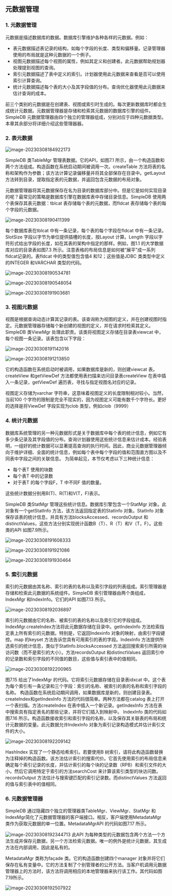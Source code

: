 ## 元数据管理

### 1. 元数据管理

元数据是描述数据库的数据。数据库引擎维护各种各样的元数据。例如：

+ 表元数据描述表记录的结构，如每个字段的长度、类型和偏移量。记录管理器使用的布局就是这种元数据的一个例子。
+ 视图元数据描述每个视图的属性，例如其定义和创建者。此元数据帮助规划器处理提到视图的查询。
+ 索引元数据描述了表中定义的索引。计划器使用此元数据来查看是否可以使用索引计算查询。
+ 统计元数据描述每个表的大小及其字段值的分布。查询优化器使用此元数据来估计查询的成本。

前三个类别的元数据是在创建表、视图或索引时生成的。每次更新数据库时都会生成统计元数据。元数据管理器是存储和检索其元数据的数据库引擎的组件。SimpleDB 元数据管理器由四个独立的管理器组成，分别对应于四种元数据类型。本章其余部分将详细介绍这些管理器器。

### 2. 表元数据

![image-20230308184922173](https://image-bed-693a.obs.cn-north-4.myhuaweicloud.com/imgbed/image-20230308184922173.png)

SimpleDB 类TableMgr 管理表数据。它的API，如图7.1 所示，由一个构造函数和两个方法组成。构造函数在系统启动期间被调用一次。createTable 方法将表的名称和架构作为参数；该方法计算记录偏移量并将其全部保存在目录中。getLayout 方法转到目录，提取指定表的元数据，并返回包含元数据的布局对象。

元数据管理器将其元数据保存在名为目录的数据库部分中。但是它是如何实现目录的呢？最常见的策略是数据库引擎在数据库表中存储目录信息。SimpleDB 使用两个表保存其表元数据：tblcat 表存储每个表的元数据，而fldcat 表存储每个表的每个字段的元数据。

![image-20230308190411399](https://image-bed-693a.obs.cn-north-4.myhuaweicloud.com/imgbed/image-20230308190411399.png)

每个数据库表在tblcat 中有一条记录，每个表的每个字段在fldcat 中有一条记录。SlotSize 字段以字节为单位提供插槽的长度，按Layout 计算。Length 字段以字符形式给出字段的长度，如在其表的架构中指定的那样。例如，图1.1 的大学数据库对应的目录表如图7.3 所示。注意表格的布局信息是如何被“展平”成一系列fldcat记录的。表fldcat 中的类型值包含值4 和12；这些值是JDBC 类类型中定义的INTEGER 和VARCHAR 类型的代码。

![image-20230308190534781](https://image-bed-693a.obs.cn-north-4.myhuaweicloud.com/imgbed/image-20230308190534781.png)

![image-20230308190548054](https://image-bed-693a.obs.cn-north-4.myhuaweicloud.com/imgbed/image-20230308190548054.png)

![image-20230308191903681](https://image-bed-693a.obs.cn-north-4.myhuaweicloud.com/imgbed/image-20230308191903681.png)

### 3. 视图元数据

视图是根据查询动态计算其记录的表。该查询称为视图的定义，并在创建视图时指定。元数据管理器存储每个新创建的视图的定义，并在请求时检索其定义。SimpleDB 类ViewMgr 处理此职责。该类将视图定义存储在目录表viewcat 中，每个视图一条记录。该表包含以下字段：

![image-20230308191142016](https://image-bed-693a.obs.cn-north-4.myhuaweicloud.com/imgbed/image-20230308191142016.png)



![image-20230308191213850](https://image-bed-693a.obs.cn-north-4.myhuaweicloud.com/imgbed/image-20230308191213850.png)

它的构造函数在系统启动时被调用，如果数据库是新的，则创建viewcat 表。createView 和getViewDef 方法都使用表扫描来访问目录表createView 在表中插入一条记录，getViewDef 遍历表，寻找与指定视图名对应的记录。

视图定义存储为varchar 字符串，这意味着视图定义的长度限制相对较小。当然，当前100 个字符的限制是完全不现实的，因为视图定义可能有数千个字符长。更好的选择是将ViewDef 字段实现为clob 类型，例如clob（9999）

### 4. 统计元数据

数据库系统管理的另一种元数据形式是关于数据库中每个表的统计信息，例如它有多少条记录及其字段值的分布。查询计划器使用这些统计信息来估计成本。经验表明，一组好的统计数据可以显著提高查询的执行时间。因此，商业元数据管理器倾向于维护详细、全面的统计信息，例如每个表中每个字段的值和范围直方图以及不同表中字段之间的关联信息。
为简单起见，本节仅考虑以下三种统计信息：

+ 每个表T 使用的块数
+ 每个表T 中的记录数
+ 对于表T 的每个字段F，T 中不同F 值的数量。

这些统计数据分别用B(T)、R(T)和V(T，F)表示。

SimpleDB 类StatMgr 管理这些统计信息。数据库引擎包含一个StatMgr 对象。此对象有一个getStatInfo 方法，该方法返回指定表的StatInfo 对象。StatInfo 对象保存该表的统计信息，并具有方法blocksAccessed、recordsOutput 和distinctValues，这些方法分别实现统计函数B（T）、R（T）和V（T，F）。这些类的API 如图7.9所示。

![image-20230308191608333](https://image-bed-693a.obs.cn-north-4.myhuaweicloud.com/imgbed/image-20230308191608333.png)

![image-20230308191921086](https://image-bed-693a.obs.cn-north-4.myhuaweicloud.com/imgbed/image-20230308191921086.png)

![image-20230308191930464](https://image-bed-693a.obs.cn-north-4.myhuaweicloud.com/imgbed/image-20230308191930464.png)

### 5. 索引元数据

索引的元数据由其名称、索引的表的名称以及索引字段的列表组成。索引管理器是存储和检索此元数据的系统组件。SimpleDB 索引管理器由两个类组成，IndexMgr 和IndexInfo。它们的API 如图7.13 所示。

![image-20230308192036897](https://image-bed-693a.obs.cn-north-4.myhuaweicloud.com/imgbed/image-20230308192036897.png)

索引的元数据由它的名称、被索引的表的名称以及索引它的字段组成。IndexMgr.createIndex方法将此元数据存储在目录中。getIndexInfo 方法检索指定表上所有索引的元数据。特别是，它返回Indexinfo 对象的映射，由索引字段键控。map 的keyset 方法告诉您具有可用索引的表的字段。IndexInfo 方法提供所选索引的统计信息，类似于StatInfo.blocksAccessed 方法返回搜索索引所需的块访问数（而不是索引的大小）。方法recordsOutput 和distinctValues 返回索引中的记录数和索引字段的不同值的数目，这些值与索引表中的值相同。

![image-20230308192200965](https://image-bed-693a.obs.cn-north-4.myhuaweicloud.com/imgbed/image-20230308192200965.png)

图7.15 给出了IndexMgr 的代码。它将索引元数据存储在目录表idxcat 中。这个表为每个索引有一条记录和三个字段：索引的名称、被索引的表的名称和索引字段的名称。
构造函数在系统启动期间调用，如果数据库是新的，则创建目录表。createIndex和getIndexInfo 方法的代码很简单。两种方法都在catalog 表上打开一个表扫描。方法createIndex 在表中插入一个新记录。getIndexInfo 方法在表中搜索具有指定表名的那些记录，并将它们插入到映射中。
IndexInfo 类的代码如图7.16 所示。构造函数接收索引和索引字段的名称，以及保存其关联表的布局和统计元数据的变量。此元数据允许IndexInfo 对象为索引记录构造模式并估计索引文件的大小。

![image-20230308192209142](https://image-bed-693a.obs.cn-north-4.myhuaweicloud.com/imgbed/image-20230308192209142.png)

HashIndex 实现了一个静态哈希索引。若要使用B 树索引，请将此构造函数替换为注释掉的构造函数。该方法估计索引的搜索代价。它首先使用索引的布局信息来确定每个索引记录的长度，并估计索引的每个块的记录数（RPB）和索引文件的大小。然后它调用特定于索引的方法searchCost 来计算该索引类型的块访问数。recordsOutput 方法估计与搜索键匹配的索引记录数。而distinctValues 方法返回的值与索引表中的值相同。

### 6. 元数据管理器

SimpleDB 通过隐藏四个独立的管理器类TableMgr、ViewMgr、StatMgr 和IndexMgr简化了元数据管理器的客户端接口。相反，客户端使用MetadataMgr 类作为获取元数据的单一位置。MetadataMgrAPI 的代码如图7.17 所示。

![image-20230308192344713](https://image-bed-693a.obs.cn-north-4.myhuaweicloud.com/imgbed/image-20230308192344713.png)
此API 为每种类型的元数据包含两个方法一个方法生成并保存元数据，另一个方法检索元数据。唯一的例外是统计元数据，其生成方法在内部调用，因此是私有的。

MetadataMgr 类称为façade 类。它的构造函数创建四个manager 对象并将它们保存在私有变量中。它的方法复制了个别管理者的公开方法。当客户机调用元数据管理器上的方法时，该方法将调用相应的本地管理器来执行该工作。其代码如图7.19所示。

![image-20230308192507922](https://image-bed-693a.obs.cn-north-4.myhuaweicloud.com/imgbed/image-20230308192507922.png)